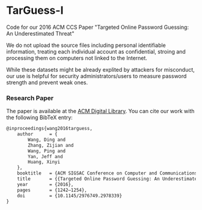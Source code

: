 # TarGuess-I
Code for our 2016 ACM CCS Paper "Targeted Online Password Guessing: An Underestimated Threat"

We do not upload the source files including personal identifiable information, treating each individual account as confidential, stroing and processing them on computers not linked to the Internet.

While these datasets might be already explited by attackers for misconduct, our use is helpful for security administrators/users to measure password strength and prevent weak ones.

### Research Paper

The paper is available at the [ACM Digital Library](https://dl.acm.org/doi/10.1145/2976749.2978339). You can cite our work with the following BibTeX entry:

```latex
@inproceedings{wang2016targuess,
    author      = {
        Wang, Ding and 
        Zhang, Zijian and 
        Wang, Ping and 
        Yan, Jeff and
        Huang, Xinyi
    },
    booktitle   = {ACM SIGSAC Conference on Computer and Communications Security},
    title       = {{Targeted Online Password Guessing: An Underestimated Threat}},
    year        = {2016},
    pages       = {1242–1254},
    doi         = {10.1145/2976749.2978339}
}